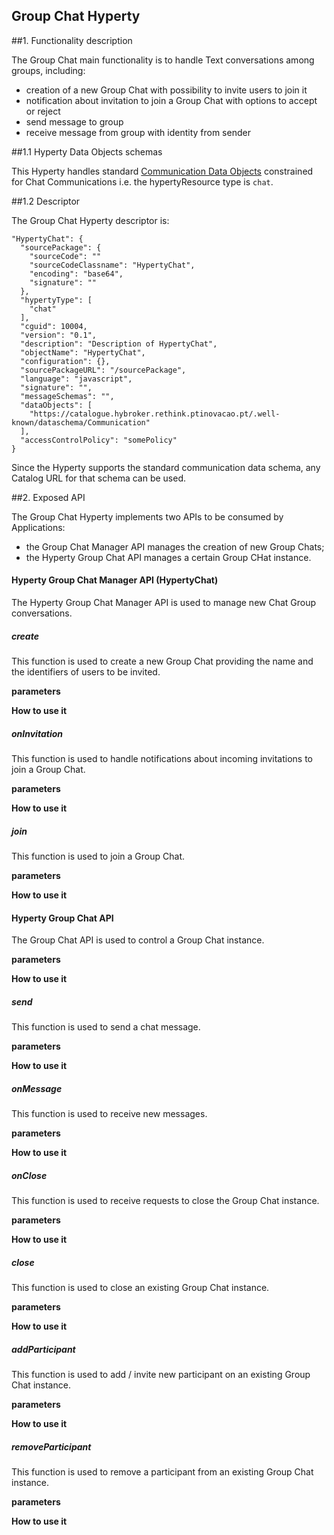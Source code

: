 Group Chat Hyperty
------------------

##1. Functionality description

The Group Chat main functionality is to handle Text conversations among groups, including:

* creation of a new Group Chat with possibility to invite users to join it
* notification about invitation to join a Group Chat with options to accept or reject
* send message to group
* receive message from group with identity from sender


##1.1 Hyperty Data Objects schemas

This Hyperty handles standard [Communication Data Objects](https://github.com/reTHINK-project/dev-service-framework/blob/develop/docs/datamodel/data-objects/communication/readme.md) constrained for Chat Communications i.e. the hypertyResource type is `chat`.

##1.2 Descriptor

The Group Chat Hyperty descriptor is:

```
"HypertyChat": {
  "sourcePackage": {
    "sourceCode": ""
    "sourceCodeClassname": "HypertyChat",
    "encoding": "base64",
    "signature": ""
  },
  "hypertyType": [
    "chat"
  ],
  "cguid": 10004,
  "version": "0.1",
  "description": "Description of HypertyChat",
  "objectName": "HypertyChat",
  "configuration": {},
  "sourcePackageURL": "/sourcePackage",
  "language": "javascript",
  "signature": "",
  "messageSchemas": "",
  "dataObjects": [
    "https://catalogue.hybroker.rethink.ptinovacao.pt/.well-known/dataschema/Communication"
  ],
  "accessControlPolicy": "somePolicy"
}
```

Since the Hyperty supports the standard communication data schema, any Catalog URL for that schema can be used.

##2. Exposed API

The Group Chat Hyperty implements two APIs to be consumed by Applications:

* the Group Chat Manager API manages the creation of new Group Chats;
* the Hyperty Group Chat API manages a certain Group CHat instance.


#### Hyperty Group Chat Manager API (HypertyChat)

The Hyperty Group Chat Manager API is used to manage new Chat Group conversations.

##### create

This function is used to create a new Group Chat providing the name and the identifiers of users to be invited.

**parameters**

**How to use it**

##### onInvitation

This function is used to handle notifications about incoming invitations to join a Group Chat.

**parameters**

**How to use it**


##### join

This function is used to join a Group Chat.

**parameters**

**How to use it**


#### Hyperty Group Chat API

The Group Chat API is used to control a Group Chat  instance.

**parameters**

**How to use it**


##### send

This function is used to send a chat message.

**parameters**

**How to use it**


##### onMessage

This function is used to receive new messages.

**parameters**

**How to use it**


##### onClose

This function is used to receive requests to close the Group Chat instance.

**parameters**

**How to use it**


##### close

This function is used to close an existing Group Chat instance.

**parameters**

**How to use it**


##### addParticipant

This function is used to add / invite new participant on an existing Group Chat instance.

**parameters**

**How to use it**


##### removeParticipant

This function is used to remove a participant from an existing Group Chat instance.


**parameters**

**How to use it**
